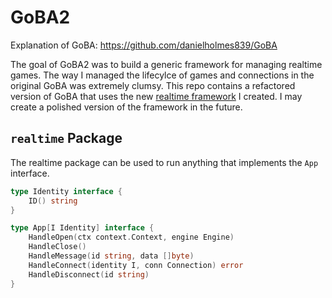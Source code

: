 # GoBA2

Explanation of GoBA: https://github.com/danielholmes839/GoBA

The goal of GoBA2 was to build a generic framework for managing realtime games.
The way I managed the lifecylce of games and connections in the original GoBA was extremely clumsy.
This repo contains a refactored version of GoBA that uses the new [realtime framework](./realtime) I created.
I may create a polished version of the framework in the future.

## `realtime` Package

The realtime package can be used to run anything that implements the `App` interface.

```go
type Identity interface {
	ID() string
}

type App[I Identity] interface {
	HandleOpen(ctx context.Context, engine Engine)
	HandleClose()
	HandleMessage(id string, data []byte)
	HandleConnect(identity I, conn Connection) error
	HandleDisconnect(id string)
}
```
